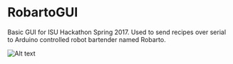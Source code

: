 # RobartoGUI

Basic GUI for ISU Hackathon Spring 2017. Used to send recipes over serial
to Arduino controlled robot bartender named Robarto.

![Alt text](include/MainScreen.jpg?raw=true "Main Screen")
